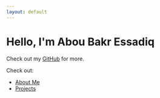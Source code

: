 ```yaml
---
layout: default
---
```


# Hello, I'm Abou Bakr Essadiq

Check out my [GitHub](https://github.com/aredjil) for more.

Check out:
- [About Me](about.md)
- [Projects](projects.md)
